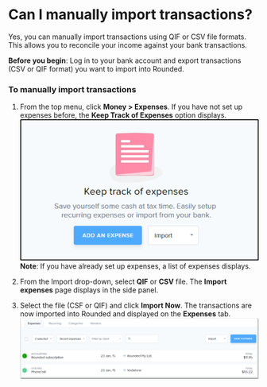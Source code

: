 # Can I manually import transactions?

Yes, you can manually import transactions using QIF or CSV file formats. This allows you to reconcile your income against your bank transactions.

**Before you begin**: Log in to your bank account and export transactions (CSV or QIF format) you want to import into Rounded.

### To manually import transactions

1. From the top menu, click **Money > Expenses**.
   If you have not set up expenses before, the **Keep Track of Expenses** option displays. 
  ![](/assets/Rounded_AddExp.png)
  **Note**: If you have already set up expenses, a list of expenses displays.
   
2. From the Import drop-down, select **QIF** or **CSV** file. 
   The **Import expenses** page displays in the side panel.
   
3. Select the file (CSF or QIF) and click **Import Now**. 
   The transactions are now imported into Rounded and displayed on the **Expenses** tab.
   ![](/assets/Rounded_importedexp.png)



